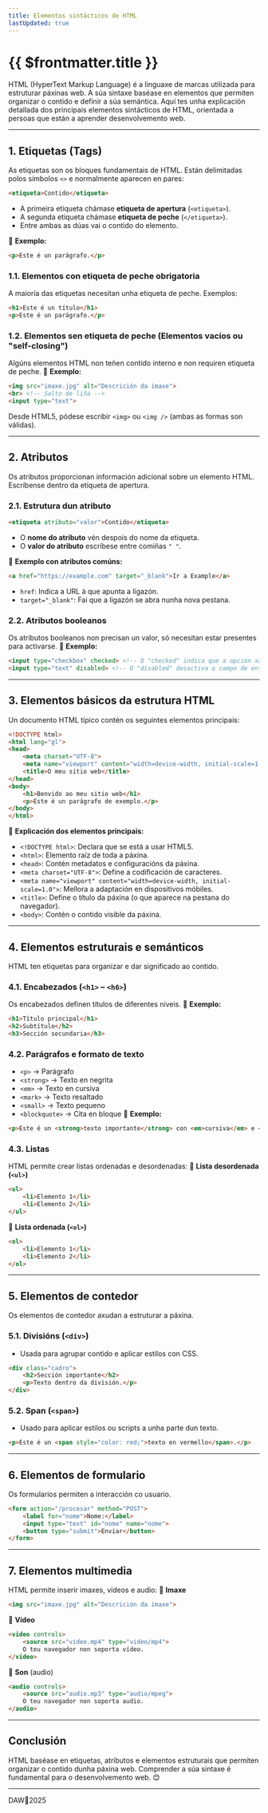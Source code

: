 ```yaml
---
title: Elementos sintácticos de HTML
lastUpdated: true
---
```


# {{ $frontmatter.title }}

HTML (HyperText Markup Language) é a linguaxe de marcas utilizada para estruturar páxinas web. A súa sintaxe baséase en elementos que permiten organizar o contido e definir a súa semántica. Aquí tes unha explicación detallada dos principais elementos sintácticos de HTML, orientada a persoas que están a aprender desenvolvemento web.

------

## **1. Etiquetas (Tags)**

As etiquetas son os bloques fundamentais de HTML. Están delimitadas polos símbolos `<>` e normalmente aparecen en pares:

```html
<etiqueta>Contido</etiqueta>
```

- A primeira etiqueta chámase **etiqueta de apertura** (`<etiqueta>`).
- A segunda etiqueta chámase **etiqueta de peche** (`</etiqueta>`).
- Entre ambas as dúas vai o contido do elemento.

🔹 **Exemplo:**

```html
<p>Este é un parágrafo.</p>
```

### **1.1. Elementos con etiqueta de peche obrigatoria**

A maioría das etiquetas necesitan unha etiqueta de peche. Exemplos:

```html
<h1>Este é un título</h1>
<p>Este é un parágrafo.</p>
```

### **1.2. Elementos sen etiqueta de peche (Elementos vacíos ou "self-closing")**

Algúns elementos HTML non teñen contido interno e non requiren etiqueta de peche.
 🔹 **Exemplo:**

```html
<img src="imaxe.jpg" alt="Descrición da imaxe">
<br> <!-- Salto de liña -->
<input type="text">
```

Desde HTML5, pódese escribir `<img>` ou `<img />` (ambas as formas son válidas).

------

## **2. Atributos**

Os atributos proporcionan información adicional sobre un elemento HTML. Escríbense dentro da etiqueta de apertura.

### **2.1. Estrutura dun atributo**

```html
<etiqueta atributo="valor">Contido</etiqueta>
```

- O **nome do atributo** vén despois do nome da etiqueta.
- O **valor do atributo** escríbese entre comiñas `" "`.

🔹 **Exemplo con atributos comúns:**

```html
<a href="https://example.com" target="_blank">Ir a Example</a>
```

- `href`: Indica a URL á que apunta a ligazón.
- `target="_blank"`: Fai que a ligazón se abra nunha nova pestana.

### **2.2. Atributos booleanos**

Os atributos booleanos non precisan un valor, só necesitan estar presentes para activarse.
 🔹 **Exemplo:**

```html
<input type="checkbox" checked> <!-- O "checked" indica que a opción xa está seleccionada -->
<input type="text" disabled> <!-- O "disabled" desactiva o campo de entrada -->
```

------

## **3. Elementos básicos da estrutura HTML**

Un documento HTML típico contén os seguintes elementos principais:

```html
<!DOCTYPE html>
<html lang="gl">
<head>
    <meta charset="UTF-8">
    <meta name="viewport" content="width=device-width, initial-scale=1.0">
    <title>O meu sitio web</title>
</head>
<body>
    <h1>Benvido ao meu sitio web</h1>
    <p>Este é un parágrafo de exemplo.</p>
</body>
</html>
```

🔹 **Explicación dos elementos principais:**

- `<!DOCTYPE html>`: Declara que se está a usar HTML5.
- `<html>`: Elemento raíz de toda a páxina.
- `<head>`: Contén metadatos e configuracións da páxina.
- `<meta charset="UTF-8">`: Define a codificación de caracteres.
- `<meta name="viewport" content="width=device-width, initial-scale=1.0">`: Mellora a adaptación en dispositivos móbiles.
- `<title>`: Define o título da páxina (o que aparece na pestana do navegador).
- `<body>`: Contén o contido visible da páxina.

------

## **4. Elementos estruturais e semánticos**

HTML ten etiquetas para organizar e dar significado ao contido.

### **4.1. Encabezados** (`<h1>` – `<h6>`)

Os encabezados definen títulos de diferentes niveis.
 🔹 **Exemplo:**

```html
<h1>Título principal</h1>
<h2>Subtítulo</h2>
<h3>Sección secundaria</h3>
```

### **4.2. Parágrafos e formato de texto**

- `<p>` → Parágrafo
- `<strong>` → Texto en negrita
- `<em>` → Texto en cursiva
- `<mark>` → Texto resaltado
- `<small>` → Texto pequeno
- `<blockquote>` → Cita en bloque
   🔹 **Exemplo:**

```html
<p>Este é un <strong>texto importante</strong> con <em>cursiva</em> e <mark>resaltado</mark>.</p>
```

### **4.3. Listas**

HTML permite crear listas ordenadas e desordenadas: 🔹 **Lista desordenada (`<ul>`)**

```html
<ul>
    <li>Elemento 1</li>
    <li>Elemento 2</li>
</ul>
```

🔹 **Lista ordenada (`<ol>`)**

```html
<ol>
    <li>Elemento 1</li>
    <li>Elemento 2</li>
</ol>
```

------

## **5. Elementos de contedor**

Os elementos de contedor axudan a estruturar a páxina.

### **5.1. Divisións (`<div>`)**

- Usada para agrupar contido e aplicar estilos con CSS.

```html
<div class="cadro">
    <h2>Sección importante</h2>
    <p>Texto dentro da división.</p>
</div>
```

### **5.2. Span (`<span>`)**

- Usado para aplicar estilos ou scripts a unha parte dun texto.

```html
<p>Este é un <span style="color: red;">texto en vermello</span>.</p>
```

------

## **6. Elementos de formulario**

Os formularios permiten a interacción co usuario.

```html
<form action="/procesar" method="POST">
    <label for="nome">Nome:</label>
    <input type="text" id="nome" name="nome">
    <button type="submit">Enviar</button>
</form>
```

------

## **7. Elementos multimedia**

HTML permite inserir imaxes, vídeos e audio: 🔹 **Imaxe**

```html
<img src="imaxe.jpg" alt="Descrición da imaxe">
```

🔹 **Vídeo**

```html
<video controls>
    <source src="video.mp4" type="video/mp4">
    O teu navegador non soporta vídeo.
</video>
```

🔹 **Son** (audio)

```html
<audio controls>
    <source src="audio.mp3" type="audio/mpeg">
    O teu navegador non soporta audio.
</audio>
```

------

## **Conclusión**

HTML baséase en etiquetas, atributos e elementos estruturais que permiten organizar o contido dunha páxina web. Comprender a súa sintaxe é fundamental para o desenvolvemento web. 😊


---

DAW🧊2025